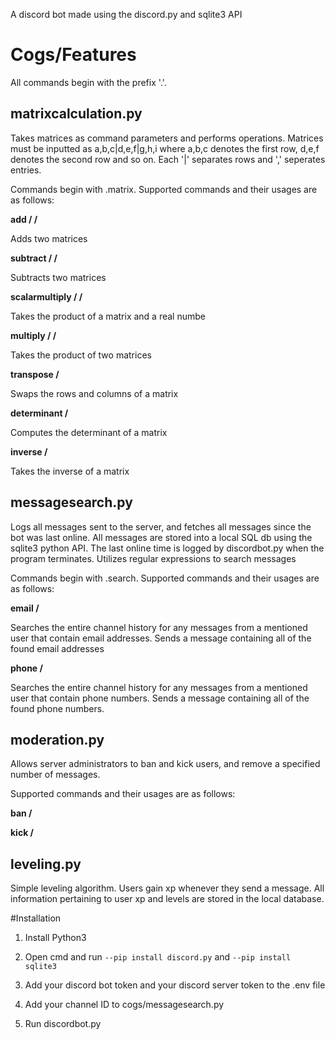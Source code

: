 A discord bot made using the discord.py and sqlite3 API 

# Cogs/Features

All commands begin with the prefix '.'.

## matrixcalculation.py
Takes matrices as command parameters and performs operations. Matrices must be inputted as a,b,c|d,e,f|g,h,i where a,b,c denotes the first row, d,e,f denotes the second row and so on. Each '|' separates rows and ',' seperates entries. 

Commands begin with .matrix. Supported commands and their usages are as follows:

**add /<matrix1/> /<matrix2/>** 

Adds two matrices

**subtract /<matrix1/> /<matrix2/>** 
  
Subtracts two matrices


**scalarmultiply /<matrix1/> /<scalar/>** 
  
Takes the product of a matrix and a real numbe


**multiply /<matrix1/> /<matrix2/>** 
  
Takes the product of two matrices


**transpose /<matrix/>** 
  
Swaps the rows and columns of a matrix


**determinant /<matrix/>** 
  
Computes the determinant of a matrix


**inverse /<matrix/>** 

Takes the inverse of a matrix 

## messagesearch.py
Logs all messages sent to the server, and fetches all messages since the bot was last online. All messages are stored into a local SQL db using the sqlite3 python API. The last online time is logged by discordbot.py when the program terminates. Utilizes regular expressions to search messages

Commands begin with .search. Supported commands and their usages are as follows:

**email /<user/>** 
  
Searches the entire channel history for any messages from a mentioned user that contain email addresses. Sends a message containing all of the found email addresses

**phone /<user/>** 
  
Searches the entire channel history for any messages from a mentioned user that contain phone numbers. Sends a message containing all of the found phone numbers. 
  
## moderation.py 
Allows server administrators to ban and kick users, and remove a specified number of messages. 

Supported commands and their usages are as follows:

**ban /<user/>** 
  
**kick /<user/>** 

## leveling.py 
Simple leveling algorithm. Users gain xp whenever they send a message. All information pertaining to user xp and levels are stored in the local database. 

#Installation 

1. Install Python3 

2. Open cmd and run ```--pip install discord.py``` and ```--pip install sqlite3```

3. Add your discord bot token and your discord server token to the .env file 

4. Add your channel ID to cogs/messagesearch.py 

5. Run discordbot.py


